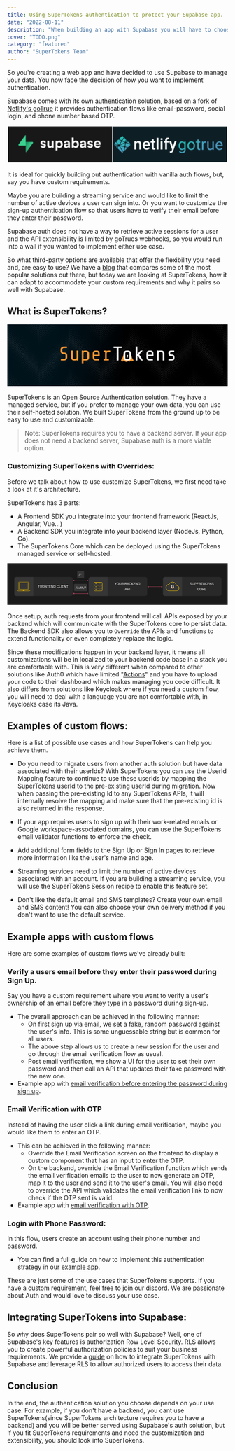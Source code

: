 ```yaml
---
title: Using SuperTokens authentication to protect your Supabase app.
date: "2022-08-11"
description: "When building an app with Supabase you will have to choose an authentication. Here are some reasons why you should choose SuperTokens as you auth provider and why it paris so well with Supabase"
cover: "TODO.png"
category: "featured"
author: "SuperTokens Team"
---
```


So you're creating a web app and have decided to use Supabase to manage your data. You now face the decision of how you want to implement authentication.

Supabase comes with its own authentication solution, based on a fork of [Netlify's goTrue](https://supabase.com/docs/learn/auth-deep-dive/auth-gotrue) it provides authentication flows like email-password, social login, and phone number based OTP.

![Netlify goTrue](./gotrue-supabase-logo.png)

It is ideal for quickly building out authentication with vanilla auth flows, but, say you have custom requirements.
 
Maybe you are building a streaming service and would like to limit the number of active devices a user can sign into. Or you want to customize the sign-up authentication flow so that users have to verify their email before they enter their password.

Supabase auth does not have a way to retrieve active sessions for a user and the API extensibility is limited by goTrues webhooks, so you would run into a wall if you wanted to implement either use case.

So what third-party options are available that offer the flexibility you need and, are easy to use? 
We have a [blog](https://supertokens.com/blog/auth-provider-comparison) that compares some of the most popular solutions out there, but today we are looking at SuperTokens, how it can adapt to accommodate your custom requirements and why it pairs so well with Supabase.

## What is SuperTokens?

![SuperTokens Logo](./supertokens-logo.png)

SuperTokens is an Open Source Authentication solution. They have a managed service, but if you prefer to manage your own data, you can use their self-hosted solution. We built SuperTokens from the ground up to be easy to use and customizable.

> Note: SuperTokens requires you to have a backend server. If your app does not need a backend server, Supabase auth is a more viable option.

### Customizing SuperTokens with Overrides:

Before we talk about how to use customize SuperTokens, we first need take a look at it's architecture.

SuperTokens has 3 parts:
- A Frontend SDK you integrate into your frontend framework (ReactJs, Angular, Vue…)
- A Backend SDK you integrate into your backend layer (NodeJs, Python, Go).
- The SuperTokens Core which can be deployed using the SuperTokens managed service or self-hosted.

![SuperTokens Architecture](st-architecture.png)

Once setup, auth requests from your frontend will call APIs exposed by your backend which will communicate with the SuperTokens core to persist data. The Backend SDK also allows you to `Override` the APIs and functions to extend functionality or even completely replace the logic. 

Since these modifications happen in your backend layer, it means all customizations will be in localized to your backend code base in a stack you are comfortable with. This is very different when compared to other solutions like Auth0 which have limited "[Actions](https://auth0.com/docs/customize/actions)" and you have to upload your code to their dashboard which makes managing you code difficult. It also differs from solutions like Keycloak where if you need a custom flow, you will need to deal with a language you are not comfortable with, in Keycloaks case its Java. 

## Examples of custom flows:

Here is a list of possible use cases and how SuperTokens can help you achieve them.

- Do you need to migrate users from another auth solution but have data associated with their userIds? With SuperTokens you can use the UserId Mapping feature to continue to use these userIds by mapping the SuperTokens userId to the pre-existing userId during migration. Now when passing the pre-existing Id to any SuperTokens APIs, it will internally resolve the mapping and make sure that the pre-existing id is also returned in the response.

- If your app requires users to sign up with their work-related emails or Google workspace-associated domains, you can use the SuperTokens email validator functions to enforce the check.

- Add additional form fields to the Sign Up or Sign In pages to retrieve more information like the user's name and age.

- Streaming services need to limit the number of active devices associated with an account. If you are building a streaming service, you will use the SuperTokens Session recipe to enable this feature set.

- Don't like the default email and SMS templates? Create your own email and SMS content! You can also choose your own delivery method if you don't want to use the default service.

## Example apps with custom flows
Here are some examples of custom flows we've already built:

### Verify a users email before they enter their password during Sign Up.
Say you have a custom requirement where you want to verify a user's ownership of an email before they type in a password during sign-up.

- The overall approach can be achieved in the following manner:
    - On first sign up via email, we set a fake, random password against the user's info. This is some unguessable string but is common for all users.
    - The above step allows us to create a new session for the user and go through the email verification flow as usual.
    - Post email verification, we show a UI for the user to set their own password and then call an API that updates their fake password with the new one. 
- Example app with [email verification before entering the password during sign up](https://github.com/supertokens/supertokens-auth-react/tree/master/examples/with-emailverification-then-password-thirdpartyemailpassword).

### Email Verification with OTP
Instead of having the user click a link during email verification, maybe you would like them to enter an OTP.
- This can be achieved in the following manner:
    - Override the Email Verification screen on the frontend to display a custom component that has an input to enter the OTP.
    - On the backend, override the Email Verification function which sends the email verification emails to the user to now generate an OTP, map it to the user and send it to the user's email. You will also need to override the API which validates the email verification link to now check if the OTP sent is valid.
- Example app with [email verification with OTP](https://github.com/supertokens/supertokens-auth-react/tree/master/examples/with-emailverification-with-otp).

### Login with Phone Password:
In this flow, users create an account using their phone number and password.
- You can find a full guide on how to implement this authentication strategy in our [example app](https://github.com/supertokens/supertokens-auth-react/tree/master/examples/with-phone-password).

These are just some of the use cases that SuperTokens supports. If you have a custom requirement, feel free to join our [discord](https://supertokens.com/discord). We are passionate about Auth and would love to discuss your use case.

## Integrating SuperTokens into Supabase:

So why does SuperTokens pair so well with Supabase? Well, one of Supabase's key features is authorization Row Level Security. RLS allows you to create powerful authorization policies to suit your business requirements. We provide a [guide](https://supabase.com/docs/guides/integrations/supertokens) on how to integrate SuperTokens with Supabase and leverage RLS to allow authorized users to access their data.

## Conclusion

In the end, the authentication solution you choose depends on your use case. For example, if you don't have a backend, you cant use SuperTokens(since SuperTokens architecture requires you to have a backend) and you will be better served using Supabase's auth solution, but if you fit SuperTokens requirements and need the customization and extensibility, you should look into SuperTokens.